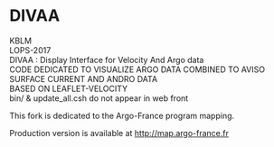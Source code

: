 DIVAA
=====

KBLM  
LOPS-2017  
DIVAA : Display Interface for Velocity And Argo data  
CODE DEDICATED TO VISUALIZE ARGO DATA COMBINED TO AVISO SURFACE CURRENT AND ANDRO DATA  
BASED ON LEAFLET-VELOCITY  
bin/ & update_all.csh do not appear in web front  

This fork is dedicated to the Argo-France program mapping.

Production version is available at http://map.argo-france.fr
